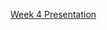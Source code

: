 [Week 4 Presentation](https://docs.google.com/presentation/d/12fDunfc9ZQn5kuiukUV1WJwNPhQ6n692Ad2IYQqNMtM/edit?usp=sharing
)
